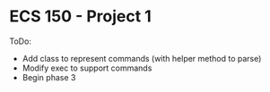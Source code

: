 # ECS 150 - Project 1

ToDo:
- Add class to represent commands (with helper method to parse)
- Modify exec to support commands
- Begin phase 3